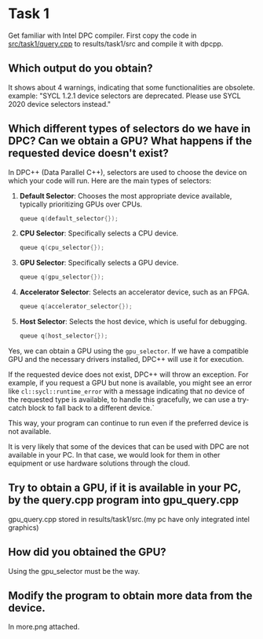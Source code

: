 # Task 1
Get familiar with Intel DPC compiler.
First copy the code in [src/task1/query.cpp](../../src/task1/query.cpp) to results/task1/src and compile it with dpcpp.

## Which output do you obtain?

It shows about 4 warnings, indicating that some functionalities are obsolete.
example:
"SYCL 1.2.1 device selectors are deprecated. Please use SYCL 2020 device selectors instead."

## Which different types of selectors do we have in DPC? Can we obtain a GPU? What happens if the requested device doesn't exist?

In DPC++ (Data Parallel C++), selectors are used to choose the device on which your code will run. Here are the main types of selectors:

1. **Default Selector**: Chooses the most appropriate device available, typically prioritizing GPUs over CPUs.
   ```cpp
   queue q(default_selector{});
   ```

2. **CPU Selector**: Specifically selects a CPU device.
   ```cpp
   queue q(cpu_selector{});
   ```

3. **GPU Selector**: Specifically selects a GPU device.
   ```cpp
   queue q(gpu_selector{});
   ```

4. **Accelerator Selector**: Selects an accelerator device, such as an FPGA.
   ```cpp
   queue q(accelerator_selector{});
   ```

5. **Host Selector**: Selects the host device, which is useful for debugging.
   ```cpp
   queue q(host_selector{});
   ```

Yes, we can obtain a GPU using the `gpu_selector`. If we have a compatible GPU and the necessary drivers installed, DPC++ will use it for execution.

If the requested device does not exist, DPC++ will throw an exception. For example, if you request a GPU but none is available, you might see an error like `cl::sycl::runtime_error` with a message indicating that no device of the requested type is available, to handle this gracefully, we can use a try-catch block to fall back to a different device.`

This way, your program can continue to run even if the preferred device is not available.

It is very likely that some of the devices that can be used with DPC are not available in your PC. In that case, we would look for them in other equipment or use hardware solutions through the cloud.

## Try to obtain a GPU, if it is available in your PC, by the query.cpp program into gpu_query.cpp
gpu_query.cpp stored in results/task1/src.(my pc have only integrated intel graphics)

## How did you obtained the GPU?
Using the gpu_selector must be the way.

## Modify the program to obtain more data from the device.
In more.png attached.
